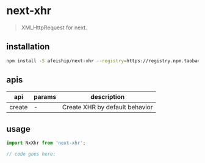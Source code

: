 # next-xhr
> XMLHttpRequest for next.

## installation
```bash
npm install -S afeiship/next-xhr --registry=https://registry.npm.taobao.org
```

## apis
| api    | params | description                    |
| ------ | ------ | ------------------------------ |
| create | -      | Create XHR by default behavior |

## usage
```js
import NxXhr from 'next-xhr';

// code goes here:
```
